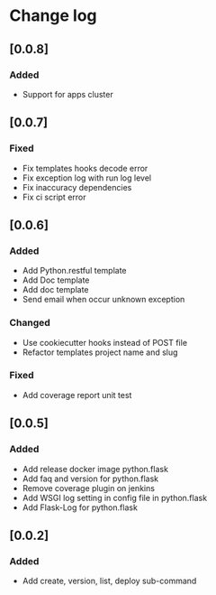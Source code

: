 # Change log

## [0.0.8]
### Added
- Support for apps cluster

## [0.0.7]
### Fixed
- Fix templates hooks decode error
- Fix exception log with run log level
- Fix inaccuracy dependencies
- Fix ci script error

## [0.0.6]

### Added
- Add Python.restful template
- Add Doc template
- Add doc template
- Send email when occur unknown exception

### Changed
- Use cookiecutter hooks instead of POST file
- Refactor templates project name and slug

### Fixed
- Add coverage report unit test

## [0.0.5]

### Added
- Add release docker image python.flask
- Add faq and version for python.flask
- Remove coverage plugin on jenkins
- Add WSGI log setting in config file in python.flask
- Add Flask-Log for python.flask

## [0.0.2]

### Added
- Add create, version, list, deploy sub-command

